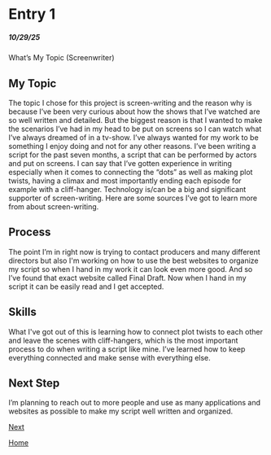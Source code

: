 # Entry 1
##### 10/29/25

What’s My Topic (Screenwriter)
	

## My Topic

The topic I chose for this project is screen-writing and the reason why is because I’ve been very curious about how the shows that I’ve watched are so well written and detailed. But the biggest reason is that I wanted to make the scenarios I’ve had in my head to be put on screens so I can watch what I’ve always dreamed of in a tv-show. I’ve always wanted for my work to be something I enjoy doing and not for any other reasons. I’ve been writing a script for the past seven months, a script that can be performed by actors and put on screens. I can say that I’ve gotten experience in writing especially when it comes to connecting the “dots” as well as making plot twists, having a climax and most importantly ending each episode for example with a cliff-hanger. Technology is/can be a big and significant supporter of screen-writing. Here are some sources I’ve got to learn more from about screen-writing. 

## Process

The point I’m in right now is trying to contact producers and many different directors but also I'm working on how to use the best websites to organize my script so when I hand in my work it can look even more good. And so I’ve found that exact website called Final Draft. Now when I hand in my script it can be easily read and I get accepted. 

## Skills
What I've got out of this is learning how to connect plot twists to each other and leave the scenes with cliff-hangers, which is the most important process to do when writing a script like mine. I’ve learned how to keep everything connected and make sense with everything else. 

## Next Step
I’m planning to reach out to more people and use as many applications and websites as possible to make my script well written and organized. 



[Next](entry02.md)

[Home](../README.md)
